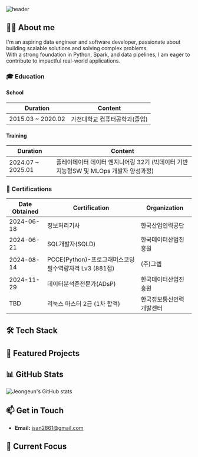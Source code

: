 ![header](https://capsule-render.vercel.app/api?type=rounded&height=200&color=gradient&text=👋Hi,%20I'm%20Jeongeun!&fontSize=50&textBg=false&desc=Welcome%20to%20j25ng's%20GitHub&descAlign=50&descAlignY=65&section=header&reversal=false&fontAlign=50&fontAlignY=45)

## 👩‍💻 About me
I'm an aspiring data engineer and software developer, passionate about building scalable solutions and solving complex problems.  
With a strong foundation in Python, Spark, and data pipelines, I am eager to contribute to impactful real-world applications.  

### 🎓 Education
#### School
| **Duration** | **Content** |
| ------------ | ----------- |
| 2015.03 ~ 2020.02 | 가천대학교 컴퓨터공학과(졸업) |
#### Training
| **Duration** | **Content** |
| ------------ | ----------- |
| 2024.07 ~ 2025.01 | 플레이데이터 데이터 엔지니어링 32기 (빅데이터 기반 지능형SW 및 MLOps 개발자 양성과정) |

### 📜 Certifications
| **Date Obtained** | **Certification** | **Organization** |
| ----------------- | ----------------- | ---------------- |
| 2024-06-18 | 정보처리기사 | 한국산업인력공단 |
| 2024-06-21 | SQL개발자(SQLD) | 한국데이터산업진흥원 |
| 2024-08-14 | PCCE(Python)-프로그래머스코딩필수역량자격 Lv3 (881점) | (주)그렙 |
| 2024-11-29 | 데이터분석준전문가(ADsP) | 한국데이터산업진흥원 |
| TBD | 리눅스 마스터 2급 (1차 합격) | 한국정보통신인력개발센터 |

## 🛠️ Tech Stack

## 🚀 Featured Projects

## 📊 GitHub Stats
![Jeongeun's GitHub stats](https://github-readme-stats.vercel.app/api?username=j25ng&show_icons=true&theme=vue)

## 📫 Get in Touch
- **Email:** jsan2861@gmail.com

## 🎯 Current Focus
